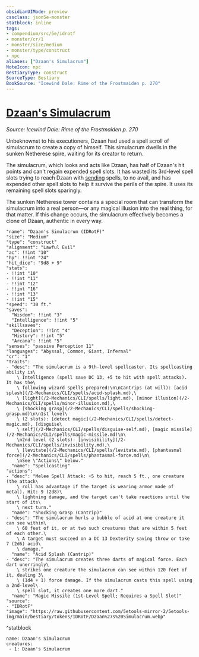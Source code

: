 ```yaml
---
obsidianUIMode: preview
cssclass: json5e-monster
statblock: inline
tags:
- compendium/src/5e/idrotf
- monster/cr/1
- monster/size/medium
- monster/type/construct
- npc
aliases: ["Dzaan's Simulacrum"]
NoteIcon: npc
BestiaryType: construct
SourceType: Bestiary
BookSource: "Icewind Dale: Rime of the Frostmaiden p. 270"
---
```

# [Dzaan's Simulacrum](2-Mechanics/CLI/bestiary/npc/dzaans-simulacrum-idrotf.md)
*Source: Icewind Dale: Rime of the Frostmaiden p. 270*  

Unbeknownst to his executioners, Dzaan had used a spell scroll of simulacrum to create a copy of himself. This simulacrum dwells in the sunken Netherese spire, waiting for its creator to return.

The simulacrum, which looks and acts like Dzaan, has half of Dzaan's hit points and can't regain expended spell slots. It has wasted its 3rd-level spell slots trying to reach Dzaan with [sending](/2-Mechanics/CLI/spells/sending.md) spells, to no avail, and has expended other spell slots to help it survive the perils of the spire. It uses its remaining spell slots sparingly.

The sunken Netherese tower contains a special room that can transform the simulacrum into a real person—or any magical illusion into the real thing, for that matter. If this change occurs, the simulacrum effectively becomes a clone of Dzaan, authentic in every way.

```statblock
"name": "Dzaan's Simulacrum (IDRotF)"
"size": "Medium"
"type": "construct"
"alignment": "Lawful Evil"
"ac": !!int "10"
"hp": !!int "24"
"hit_dice": "9d8 + 9"
"stats":
- !!int "10"
- !!int "11"
- !!int "12"
- !!int "16"
- !!int "13"
- !!int "15"
"speed": "30 ft."
"saves":
  "Wisdom": !!int "3"
  "Intelligence": !!int "5"
"skillsaves":
  "Deception": !!int "4"
  "History": !!int "5"
  "Arcana": !!int "5"
"senses": "passive Perception 11"
"languages": "Abyssal, Common, Giant, Infernal"
"cr": "1"
"traits":
- "desc": "The simulacrum is a 9th-level spellcaster. Its spellcasting ability is\
    \ Intelligence (spell save DC 13, +5 to hit with spell attacks). It has the\
    \ following wizard spells prepared:\n\nCantrips (at will): [acid splash](/2-Mechanics/CLI/spells/acid-splash.md),\
    \ [light](/2-Mechanics/CLI/spells/light.md), [minor illusion](/2-Mechanics/CLI/spells/minor-illusion.md),\
    \ [shocking grasp](/2-Mechanics/CLI/spells/shocking-grasp.md)\n\n1st level\
    \ (2 slots): [detect magic](/2-Mechanics/CLI/spells/detect-magic.md), [disguise\
    \ self](/2-Mechanics/CLI/spells/disguise-self.md), [magic missile](/2-Mechanics/CLI/spells/magic-missile.md)\n\
    \n2nd level (2 slots): [invisibility](/2-Mechanics/CLI/spells/invisibility.md),\
    \ [levitate](/2-Mechanics/CLI/spells/levitate.md), [phantasmal force](/2-Mechanics/CLI/spells/phantasmal-force.md)\n\
    \nSee \"Actions\" below."
  "name": "Spellcasting"
"actions":
- "desc": "Melee Spell Attack: +5 to hit, reach 5 ft., one creature (the attack\
    \ roll has advantage if the target is wearing armor made of metal). Hit: 9 (2d8)\
    \ lightning damage, and the target can't take reactions until the start of its\
    \ next turn."
  "name": "Shocking Grasp (Cantrip)"
- "desc": "The simulacrum hurls a bubble of acid at one creature it can see within\
    \ 60 feet of it, or at two such creatures that are within 5 feet of each other.\
    \ A target must succeed on a DC 13 Dexterity saving throw or take 7 (2d6) acid\
    \ damage."
  "name": "Acid Splash (Cantrip)"
- "desc": "The simulacrum creates three darts of magical force. Each dart unerringly\
    \ strikes one creature the simulacrum can see within 120 feet of it, dealing 3\
    \ (1d4 + 1) force damage. If the simulacrum casts this spell using a 2nd-level\
    \ spell slot, it creates one more dart."
  "name": "Magic Missile (1st-Level Spell; Requires a Spell Slot)"
"source":
- "IDRotF"
"image": "https://raw.githubusercontent.com/5etools-mirror-2/5etools-img/main/bestiary/tokens/IDRotF/Dzaan%27s%20Simulacrum.webp"
```
^statblock

```encounter-table
name: Dzaan's Simulacrum
creatures:
 - 1: Dzaan's Simulacrum
```